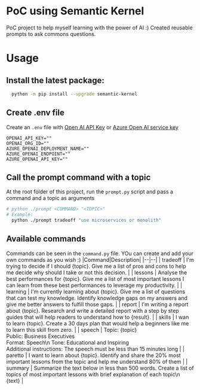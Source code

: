 # PoC using Semantic Kernel 

PoC project to help myself learning with the power of AI :)
Created reusable prompts to ask commons questions.

# Usage

## Install the latest package:

```sh
  python -m pip install --upgrade semantic-kernel
```

## Create .env file 

Create an `.env` file with 
[Open AI API Key](https://openai.com/api/) or
[Azure Open AI service key](https://learn.microsoft.com/azure/cognitive-services/openai/quickstart?pivots=rest-api)

```
OPENAI_API_KEY=""
OPENAI_ORG_ID=""
AZURE_OPENAI_DEPLOYMENT_NAME=""
AZURE_OPENAI_ENDPOINT=""
AZURE_OPENAI_API_KEY=""
```

## Call the prompt command with a topic

At the root folder of this project, run the `prompt.py` script and pass a command and a topic as arguments
```sh
# python ./prompt <COMMAND> "<TOPIC>"
# Example:
  python ./prompt tradeoff "use microservices or monolith"
```

## Available commands
Commands can be seen in the `command.py` file. YOu can create and add your own commands as you wish :)
|Command|Description|
|--|--|
| tradeoff | I'm trying to decide if I should {topic}. Give me a list of pros and cons to help me decide why should I take or not this decision. |
| lessons | Analyse the best performances for {topic}. Give me a list of most important lessons I can learn from these best performances to leverage my productivity.  |
| learning | I'm currently learning about {topic}. Give me a list of questions that can test my knowledge. Identify knowledge gaps on my answers and give me better answers to fulfill those gaps. |
| report |  I'm writing a report about {topic}. Research and write a detailed report with a step by step guides that will help readers to understand how to {result}. |
| skills | I wan to learn {topic}. Create a 30 days plan that would help a beginners like me  to learn this skill from zero. |
| speech | Topic: {topic}<br> Public: Business Executives<br> Format: Speech\n Tone: Educational and Inspiring<br> Additional instructions: The speech must be less than 15 minutes long |
| paretto | I want to learn about {topic}. Identify and share the 20% most important lessons from the topic and help me understand 80% of them |
| summary | Summarize the text below in less than 500 words. Create a list of topics of most important lessons with brief explanation of each topic\n {text} |
